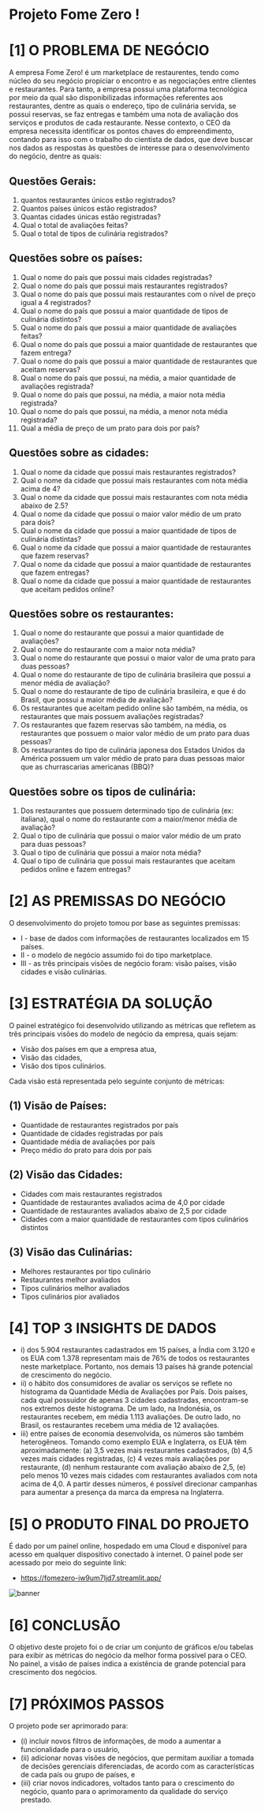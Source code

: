 # Projeto Fome Zero !

# [1] O PROBLEMA DE NEGÓCIO
A empresa Fome Zero! é um marketplace de restaurentes, tendo como núcleo do seu negócio propiciar o encontro e as negociações entre clientes e restaurantes. Para tanto, a empresa possui uma plataforma tecnológica por meio da qual são disponibilizadas informações referentes aos restaurantes, dentre as quais o endereço, tipo de culinária servida, se possui reservas, se faz entregas e também uma nota de avaliação dos serviços e produtos de cada restaurante.
Nesse contexto, o CEO da empresa necessita identificar os pontos chaves do empreendimento, contando para isso com o trabalho do cientista de dados, que deve buscar nos dados as respostas às questões de interesse para o desenvolvimento do negócio, dentre as quais:
## Questões Gerais:
1) quantos restaurantes únicos estão registrados?
2) Quantos países únicos estão registrados?
3) Quantas cidades únicas estão registradas?
4) Qual o total de avaliações feitas?
5) Qual o total de tipos de culinária registrados?

## Questões sobre os países:
1) Qual o nome do país que possui mais cidades registradas?
2) Qual o nome do país que possui mais restaurantes registrados?
3) Qual o nome do país que possui mais restaurantes com o nível de preço igual a 4 registrados?
4) Qual o nome do país que possui a maior quantidade de tipos de culinária distintos?
5) Qual o nome do país que possui a maior quantidade de avaliações feitas?
6) Qual o nome do país que possui a maior quantidade de restaurantes que fazem entrega?
7) Qual o nome do país que possui a maior quantidade de restaurantes que aceitam reservas?
8) Qual o nome do país que possui, na média, a maior quantidade de avaliações registrada?
9) Qual o nome do país que possui, na média, a maior nota média registrada?
10) Qual o nome do país que possui, na média, a menor nota média registrada?
11) Qual a média de preço de um prato para dois por país?

## Questões sobre as cidades:
1) Qual o nome da cidade que possui mais restaurantes registrados?
2) Qual o nome da cidade que possui mais restaurantes com nota média acima de 4?
3) Qual o nome da cidade que possui mais restaurantes com nota média abaixo de 2.5?
4) Qual o nome da cidade que possui o maior valor médio de um prato para dois?
5) Qual o nome da cidade que possui a maior quantidade de tipos de culinária distintas?
6) Qual o nome da cidade que possui a maior quantidade de restaurantes que fazem reservas?
7) Qual o nome da cidade que possui a maior quantidade de restaurantes que fazem entregas?
8) Qual o nome da cidade que possui a maior quantidade de restaurantes que aceitam pedidos online?

## Questões sobre os restaurantes:
1) Qual o nome do restaurante que possui a maior quantidade de avaliações?
2) Qual o nome do restaurante com a maior nota média?
3) Qual o nome do restaurante que possui o maior valor de uma prato para duas pessoas?
4) Qual o nome do restaurante de tipo de culinária brasileira que possui a menor média de avaliação?
5) Qual o nome do restaurante de tipo de culinária brasileira, e que é do Brasil, que possui a maior média de avaliação?
6) Os restaurantes que aceitam pedido online são também, na média, os restaurantes que mais possuem avaliações registradas?
7) Os restaurantes que fazem reservas são também, na média, os restaurantes que possuem o maior valor médio de um prato para duas pessoas?
8) Os restaurantes do tipo de culinária japonesa dos Estados Unidos da América possuem um valor médio de prato para duas pessoas maior que as churrascarias americanas (BBQ)?

## Questões sobre os tipos de culinária:
1) Dos restaurantes que possuem determinado tipo de culinária (ex: italiana), qual o nome do restaurante com a maior/menor média de avaliação?
2) Qual o tipo de culinária que possui o maior valor médio de um prato para duas pessoas?
3) Qual o tipo de culinária que possui a maior nota média?
4) Qual o tipo de culinária que possui mais restaurantes que aceitam pedidos online e fazem entregas?

# [2] AS PREMISSAS DO NEGÓCIO
O desenvolvimento do projeto tomou por base as seguintes premissas:
- I - base de dados com informações de restaurantes localizados em 15 países.
- II - o modelo de negócio assumido foi do tipo marketplace.
- III - as três principais visões de negócio foram: visão países, visão cidades e visão culinárias.

# [3] ESTRATÉGIA DA SOLUÇÃO
O painel estratégico foi desenvolvido utilizando as métricas que refletem as três principais visões do modelo de negócio da empresa, quais sejam: 
- Visão dos países em que a empresa atua,
- Visão das cidades,
- Visão dos tipos culinários.

Cada visão está representada pelo seguinte conjunto de métricas:
## (1) Visão de Países:
- Quantidade de restaurantes registrados por país
- Quantidade de cidades registradas por país
- Quantidade média de avaliações por país
- Preço médio do prato para dois por país

## (2) Visão das Cidades:
- Cidades com mais restaurantes registrados
- Quantidade de restaurantes avaliados acima de 4,0 por cidade
- Quantidade de restaurantes avaliados abaixo de 2,5 por cidade
- Cidades com a maior quantidade de restaurantes com tipos culinários distintos

## (3) Visão das Culinárias:
- Melhores restaurantes por tipo culinário
- Restaurantes melhor avaliados
- Tipos culinários melhor avaliados
- Tipos culinários pior avaliados

# [4] TOP 3 INSIGHTS DE DADOS
- i) dos 5.904 restaurantes cadastrados em 15 países, a Índia com 3.120 e os EUA com 1.378 representam mais de 76% de todos os restaurantes neste marketplace. Portanto, nos demais 13 países há grande potencial de crescimento do negócio.
- ii) o hábito dos consumidores de avaliar os serviços se reflete no histograma da Quantidade Média de Avaliações por País. Dois países, cada qual possuidor de apenas 3 cidades cadastradas, encontram-se nos extremos deste histograma. De um lado, na Indonésia, os restaurantes recebem, em média 1.113 avaliações. De outro lado, no Brasil, os restaurantes recebem uma média de 12 avaliações.
- iii) entre países de economia desenvolvida, os números são também heterogêneos. Tomando como exemplo EUA e Inglaterra, os EUA têm aproximadamente: (a) 3,5 vezes mais restaurantes cadastrados, (b) 4,5 vezes mais cidades registradas, (c) 4 vezes mais avaliações por restaurante, (d) nenhum restaurante com avaliação abaixo de 2,5, (e) pelo menos 10 vezes mais cidades com restaurantes avaliados com nota acima de 4,0. A partir desses números, é possível direcionar campanhas para aumentar a presença da marca da empresa na Inglaterra.

# [5] O PRODUTO FINAL DO PROJETO
É dado por um painel online, hospedado em uma Cloud e disponível para acesso em qualquer dispositivo conectado à internet.
O painel pode ser acessado por meio do seguinte link: 
- https://fomezero-iw9um7ljd7.streamlit.app/

![banner](Painel.png)

# [6] CONCLUSÃO
O objetivo deste projeto foi o de criar um conjunto de gráficos e/ou tabelas para exibir as métricas do negócio da melhor forma possível para o CEO.
No painel, a visão de países indica a existência de grande potencial para crescimento dos negócios.

# [7] PRÓXIMOS PASSOS
O projeto pode ser aprimorado para: 
- (i) incluir novos filtros de informações, de modo a aumentar a funcionalidade para o usuário,
- (ii) adicionar novas visões de negócios, que permitam auxiliar a tomada de decisões gerenciais diferenciadas, de acordo com as características de cada país ou grupo de países, e
- (iii) criar novos indicadores, voltados tanto para o crescimento do negócio, quanto para o aprimoramento da qualidade do serviço prestado.

